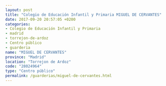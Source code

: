 ```yaml
---
layout: post
title: "Colegio de Educación Infantil y Primaria MIGUEL DE CERVANTES"
date: 2017-09-20 20:57:05 +0200
categories:
- Colegio de Educación Infantil y Primaria
- madrid
- torrejon-de-ardoz
- Centro público
- guarderia
name: "MIGUEL DE CERVANTES"
province: "Madrid"
location: "Torrejon de Ardoz"
code: "28024964"
type: "Centro público"
permalink: /guarderias/miguel-de-cervantes.html
---
```

